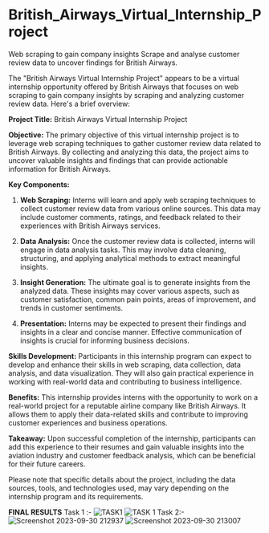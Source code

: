 # British_Airways_Virtual_Internship_Project
Web scraping to gain company insights Scrape and analyse customer review data to uncover findings for British Airways.

The "British Airways Virtual Internship Project" appears to be a virtual internship opportunity offered by British Airways that focuses on web scraping to gain company insights by scraping and analyzing customer review data. Here's a brief overview:

**Project Title:** British Airways Virtual Internship Project

**Objective:** The primary objective of this virtual internship project is to leverage web scraping techniques to gather customer review data related to British Airways. By collecting and analyzing this data, the project aims to uncover valuable insights and findings that can provide actionable information for British Airways.

**Key Components:**

1. **Web Scraping:** Interns will learn and apply web scraping techniques to collect customer review data from various online sources. This data may include customer comments, ratings, and feedback related to their experiences with British Airways services.

2. **Data Analysis:** Once the customer review data is collected, interns will engage in data analysis tasks. This may involve data cleaning, structuring, and applying analytical methods to extract meaningful insights.

3. **Insight Generation:** The ultimate goal is to generate insights from the analyzed data. These insights may cover various aspects, such as customer satisfaction, common pain points, areas of improvement, and trends in customer sentiments.

4. **Presentation:** Interns may be expected to present their findings and insights in a clear and concise manner. Effective communication of insights is crucial for informing business decisions.

**Skills Development:** Participants in this internship program can expect to develop and enhance their skills in web scraping, data collection, data analysis, and data visualization. They will also gain practical experience in working with real-world data and contributing to business intelligence.

**Benefits:** This internship provides interns with the opportunity to work on a real-world project for a reputable airline company like British Airways. It allows them to apply their data-related skills and contribute to improving customer experiences and business operations.

**Takeaway:** Upon successful completion of the internship, participants can add this experience to their resumes and gain valuable insights into the aviation industry and customer feedback analysis, which can be beneficial for their future careers.

Please note that specific details about the project, including the data sources, tools, and technologies used, may vary depending on the internship program and its requirements.

**FINAL RESULTS**
Task 1 :-
![TASK1](https://github.com/Chandra-Paidimukkal/British_Airways_Virtual_Internship_Project/assets/93418203/09ad6a14-0baf-4d8b-a63e-420378e5c4fe)
![TASK 1](https://github.com/Chandra-Paidimukkal/British_Airways_Virtual_Internship_Project/assets/93418203/8926c5d0-0faa-4332-9257-dff0902c816b)
Task 2:-
![Screenshot 2023-09-30 212937](https://github.com/Chandra-Paidimukkal/British_Airways_Virtual_Internship_Project/assets/93418203/d77ad3ff-8434-4fef-8529-c45a1fa94658)
![Screenshot 2023-09-30 213007](https://github.com/Chandra-Paidimukkal/British_Airways_Virtual_Internship_Project/assets/93418203/f4074dc1-9318-498d-af3f-5fb6a197b35d)


